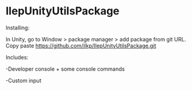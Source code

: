 # IlepUnityUtilsPackage

Installing:

In Unity, go to Window > package manager > add package from git URL.  
Copy paste https://github.com/ilkp/IlepUnityUtilsPackage.git

Includes:

-Developer console + some console commands

-Custom input
